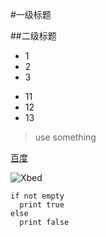 #一级标题

##二级标题

* 1
* 2
* 3





- 11
- 12
- 13

> use something

[百度](www.baidu.com)

![Xbed](http://www.xbed.com.cn/project/resources/image/index_logo.png)


	if not empty
	  print true
	else
	  print false
